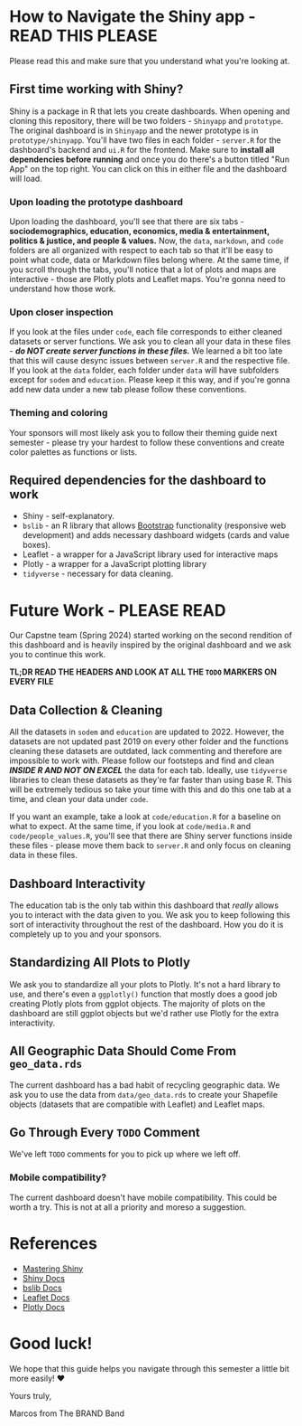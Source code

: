 # How to Navigate the Shiny app - READ THIS PLEASE

Please read this and make sure that you understand what you're looking at.

## First time working with Shiny?

Shiny is a package in R that lets you create dashboards. When opening and cloning this repository, there will be two folders - `Shinyapp` and `prototype`. The original dashboard is in `Shinyapp` and the newer prototype is in `prototype/shinyapp`. You'll have two files in each folder - `server.R` for the dashboard's backend and `ui.R` for the frontend. Make sure to **install all dependencies before running** and once you do there's a button titled "Run App" on the top right. You can click on this in either file and the dashboard will load.

### Upon loading the prototype dashboard

Upon loading the dashboard, you'll see that there are six tabs - **sociodemographics, education, economics, media & entertainment, politics & justice, and people & values.** Now, the `data`, `markdown`, and `code` folders are all organized with respect to each tab so that it'll be easy to point what code, data or Markdown files belong where. At the same time, if you scroll through the tabs, you'll notice that a lot of plots and maps are interactive - those are Plotly plots and Leaflet maps. You're gonna need to understand how those work.

### Upon closer inspection

If you look at the files under `code`, each file corresponds to either cleaned datasets or server functions. We ask you to clean all your data in these files - ***do NOT create server functions in these files.*** We learned a bit too late that this will cause desync issues between `server.R` and the respective file. If you look at the `data` folder, each folder under `data` will have subfolders except for `sodem` and `education`. Please keep it this way, and if you're gonna add new data under a new tab please follow these conventions.

### Theming and coloring

Your sponsors will most likely ask you to follow their theming guide next semester - please try your hardest to follow these conventions and create color palettes as functions or lists.

## Required dependencies for the dashboard to work

* Shiny - self-explanatory.
* `bslib` - an R library that allows [Bootstrap](https://www.w3schools.com/whatis/whatis_bootstrap.asp) functionality (responsive web development) and adds necessary dashboard widgets (cards and value boxes).
* Leaflet - a wrapper for a JavaScript library used for interactive maps
* Plotly - a wrapper for a JavaScript plotting library
* `tidyverse` - necessary for data cleaning.

# Future Work - PLEASE READ

Our Capstne team (Spring 2024) started working on the second rendition of this dashboard and is heavily inspired by the original dashboard and we ask you to continue this work.

**TL;DR READ THE HEADERS AND LOOK AT ALL THE `TODO` MARKERS ON EVERY FILE**

## Data Collection & Cleaning

All the datasets in `sodem` and `education` are updated to 2022. However, the datasets are not updated past 2019 on every other folder and the functions cleaning these datasets are outdated, lack commenting and therefore are impossible to work with. Please follow our footsteps and find and clean ***INSIDE R AND NOT ON EXCEL*** the data for each tab. Ideally, use `tidyverse` libraries to clean these datasets as they're far faster than using base R. This will be extremely tedious so take your time with this and do this one tab at a time, and clean your data under `code`.

If you want an example, take a look at `code/education.R` for a baseline on what to expect. At the same time, if you look at `code/media.R` and `code/people_values.R`, you'll see that there are Shiny server functions inside these files - please move them back to `server.R` and only focus on cleaning data in these files.

## Dashboard Interactivity

The education tab is the only tab within this dashboard that *really* allows you to interact with the data given to you. We ask you to keep following this sort of interactivity throughout the rest of the dashboard. How you do it is completely up to you and your sponsors.

## Standardizing All Plots to Plotly

We ask you to standardize all your plots to Plotly. It's not a hard library to use, and there's even a `ggplotly()` function that mostly does a good job creating Plotly plots from ggplot objects. The majority of plots on the dashboard are still ggplot objects but we'd rather use Plotly for the extra interactivity.

## All Geographic Data Should Come From `geo_data.rds`

The current dashboard has a bad habit of recycling geographic data. We ask you to use the data from `data/geo_data.rds` to create your Shapefile objects (datasets that are compatible with Leaflet) and Leaflet maps.

## Go Through Every `TODO` Comment

We've left `TODO` comments for you to pick up where we left off.

### Mobile compatibility?

The current dashboard doesn't have mobile compatibility. This could be worth a try. This is not at all a priority and moreso a suggestion.

# References

* [Mastering Shiny](https://mastering-shiny.org/)
* [Shiny Docs](https://shiny.posit.co/r/reference/shiny/latest/)
* [bslib Docs](https://rstudio.github.io/bslib/)
* [Leaflet Docs](https://rstudio.github.io/leaflet/)
* [Plotly Docs](https://plotly.com/r/)

# Good luck!

We hope that this guide helps you navigate through this semester a little bit more easily! ❤️

Yours truly,

Marcos from The BRAND Band
